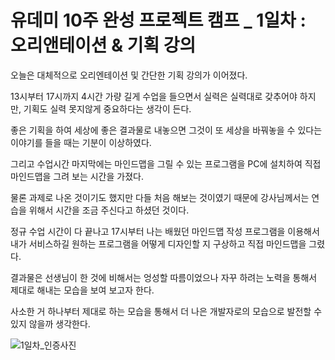 # 유데미 10주 완성 프로젝트 캠프 _ 1일차 : 오리앤테이션 & 기획 강의


오늘은 대체적으로 오리엔테이션 및 간단한 기획 강의가 이어졌다. 

13시부터 17시까지 4시간 가량 길게 수업을 들으면서 실력은 실력대로 갖추어야 하지만, 기획도 실력 못지않게 중요하다는 생각이 든다.

좋은 기획을 하여 세상에 좋은 결과물로 내놓으면 그것이 또 세상을 바꿔놓을 수 있다는 이야기를 들을 때는 기분이 이상하였다. 

그리고 수업시간 마지막에는 마인드맵을 그릴 수 있는 프로그램을 PC에 설치하여 직접 마인드맵을 그려 보는 시간을 가졌다.

물론 과제로 나온 것이기도 했지만 다들 처음 해보는 것이였기 때문에 강사님께서는 연습을 위해서 시간을 조금 주신다고 하셨던 것이다.

정규 수업 시간이 다 끝나고 17시부터 나는 배웠던 마인드맵 작성 프로그램을 이용해서 내가 서비스하길 원하는 프로그램을 어떻게 디자인할 지 구상하고 직접 마인드맵을 그렸다.

결과물은 선생님이 한 것에 비해서는 엉성할 따름이었으나 자꾸 하려는 노력을 통해서 제대로 해내는 모습을 보여 보고자 한다. 


사소한 거 하나부터 제대로 하는 모습을 통해서 더 나은 개발자로의 모습으로 발전할 수 있지 않을까 생각한다.


![1일차_인증사진](https://github.com/wanttobodybuilderifbbpro/UdemyProjectCamp10Weeks/assets/97613241/b362521d-0dba-4b0a-9296-ab63f6b68d60)
